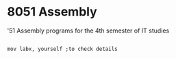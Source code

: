 # 8051 Assembly
'51 Assembly programs for the 4th semester of IT studies

```assembly

mov labx, yourself ;to check details

```
